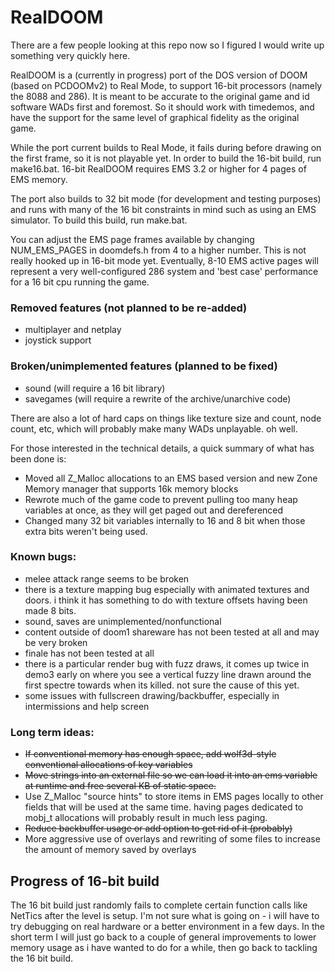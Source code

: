 # RealDOOM

There are a few people looking at this repo now so I figured I would write up something very quickly here.

RealDOOM is a (currently in progress) port of the DOS version of DOOM (based on PCDOOMv2) to Real Mode, to support 16-bit processors (namely the 8088 and 286). It is meant to be accurate to the original game and id software WADs first and foremost. So it should work with timedemos, and have the support for the same level of graphical fidelity as the original game.

While the port current builds to Real Mode, it fails during before drawing on the first frame, so it is not playable yet. In order to build the 16-bit build, run make16.bat. 16-bit RealDOOM requires EMS 3.2 or higher for 4 pages of EMS memory.

The port also builds to 32 bit mode (for development and testing purposes) and runs with many of the 16 bit constraints in mind such as using an EMS simulator. To build this build, run make.bat.
 

You can adjust the EMS page frames available by changing NUM_EMS_PAGES in doomdefs.h from 4 to a higher number. This is not really hooked up in 16-bit mode yet. Eventually, 8-10 EMS active pages will represent a very well-configured 286 system and 'best case' performance for a 16 bit cpu running the game.



### Removed features (not planned to be re-added)
 - multiplayer and netplay
 - joystick support
 

###  Broken/unimplemented features (planned to be fixed)
 - sound (will require a 16 bit library)
 - savegames (will require a rewrite of the archive/unarchive code)
 

There are also a lot of hard caps on things like texture size and count, node count, etc, which will probably make many WADs unplayable. oh well.

For those interested in the technical details, a quick summary of what has been done is:
 - Moved all Z_Malloc allocations to an EMS based version and new Zone Memory manager that supports 16k memory blocks
 - Rewrote much of the game code to prevent pulling too many heap variables at once, as they will get paged out and dereferenced
 - Changed many 32 bit variables internally to 16 and 8 bit when those extra bits weren't being used.


### Known bugs:
 - melee attack range seems to be broken
 - there is a texture mapping bug especially with animated textures and doors. i think it has something to do with texture offsets having been made 8 bits.
 - sound, saves are unimplemented/nonfunctional
 - content outside of doom1 shareware has not been tested at all and may be very broken
 - finale has not been tested at all
 - there is a particular render bug with fuzz draws, it comes up twice in demo3 early on where you see a vertical fuzzy line drawn around the first spectre towards when its killed. not sure the cause of this yet.
 - some issues with fullscreen drawing/backbuffer, especially in intermissions and help screen
 

### Long term ideas:
 - <strike> If conventional memory has enough space, add wolf3d-style conventional allocations of key variables </strike>
 - <strike> Move strings into an external file so we can load it into an ems variable at runtime and free several KB of static space. </strike>
 - Use Z_Malloc "source hints" to store items in EMS pages locally to other fields that will be used at the same time. having pages dedicated to mobj_t allocations will probably result in much less paging.
 - <strike> Reduce backbuffer usage or add option to get rid of it (probably) </strike>
 - More aggressive use of overlays and rewriting of some files to increase the amount of memory saved by overlays



## Progress of 16-bit build
The 16 bit build just randomly fails to complete certain function calls like NetTics after the level is setup. I'm not sure what is going on - i will have to try debugging on real hardware or a better environment in a few days.
In the short term I will just go back to a couple of general improvements to lower memory usage as i have wanted to do for a while, then go back to tackling the 16 bit build.

